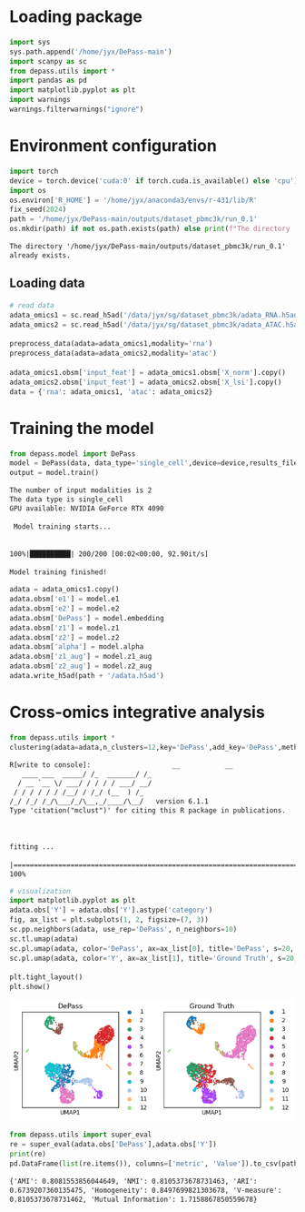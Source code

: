 # Loading package


```python
import sys  
sys.path.append('/home/jyx/DePass-main')
import scanpy as sc
from depass.utils import *
import pandas as pd
import matplotlib.pyplot as plt
import warnings
warnings.filterwarnings("ignore")
```

# Environment configuration


```python
import torch
device = torch.device('cuda:0' if torch.cuda.is_available() else 'cpu')
import os
os.environ['R_HOME'] = '/home/jyx/anaconda3/envs/r-431/lib/R'
fix_seed(2024)    
path = '/home/jyx/DePass-main/outputs/dataset_pbmc3k/run_0.1'
os.mkdir(path) if not os.path.exists(path) else print(f"The directory '{path}' already exists.\n")
```

    The directory '/home/jyx/DePass-main/outputs/dataset_pbmc3k/run_0.1' already exists.
    


## Loading data


```python
# read data
adata_omics1 = sc.read_h5ad('/data/jyx/sg/dataset_pbmc3k/adata_RNA.h5ad')
adata_omics2 = sc.read_h5ad('/data/jyx/sg/dataset_pbmc3k/adata_ATAC.h5ad')

preprocess_data(adata=adata_omics1,modality='rna')
preprocess_data(adata=adata_omics2,modality='atac')

adata_omics1.obsm['input_feat'] = adata_omics1.obsm['X_norm'].copy()
adata_omics2.obsm['input_feat'] = adata_omics2.obsm['X_lsi'].copy()
data = {'rna': adata_omics1, 'atac': adata_omics2}
```

# Training the model


```python
from depass.model import DePass
model = DePass(data, data_type='single_cell',device=device,results_file=path)
output = model.train()
```

    The number of input modalities is 2
    The data type is single_cell
    GPU available: NVIDIA GeForce RTX 4090
    
     Model training starts...


    100%|██████████| 200/200 [00:02<00:00, 92.90it/s] 

    Model training finished!
    


    



```python
adata = adata_omics1.copy()
adata.obsm['e1'] = model.e1
adata.obsm['e2'] = model.e2
adata.obsm['DePass'] = model.embedding
adata.obsm['z1'] = model.z1
adata.obsm['z2'] = model.z2
adata.obsm['alpha'] = model.alpha 
adata.obsm['z1_aug'] = model.z1_aug
adata.obsm['z2_aug'] = model.z2_aug
adata.write_h5ad(path + '/adata.h5ad')  
```

# Cross-omics integrative analysis


```python
from depass.utils import *
clustering(adata=adata,n_clusters=12,key='DePass',add_key='DePass',method='mclust',use_pca=True)
```

    R[write to console]:                    __           __ 
       ____ ___  _____/ /_  _______/ /_
      / __ `__ \/ ___/ / / / / ___/ __/
     / / / / / / /__/ / /_/ (__  ) /_  
    /_/ /_/ /_/\___/_/\__,_/____/\__/   version 6.1.1
    Type 'citation("mclust")' for citing this R package in publications.
    


    fitting ...
      |======================================================================| 100%





```python
# visualization
import matplotlib.pyplot as plt
adata.obs['Y'] = adata.obs['Y'].astype('category')
fig, ax_list = plt.subplots(1, 2, figsize=(7, 3))
sc.pp.neighbors(adata, use_rep='DePass', n_neighbors=10)
sc.tl.umap(adata)
sc.pl.umap(adata, color='DePass', ax=ax_list[0], title='DePass', s=20, show=False)
sc.pl.umap(adata, color='Y', ax=ax_list[1], title='Ground Truth', s=20, show=False)

plt.tight_layout()
plt.show()
```


    
![png](dataset_pbmc3k_files/dataset_pbmc3k_12_0.png)
    



```python
from depass.utils import super_eval
re = super_eval(adata.obs['DePass'],adata.obs['Y'])
print(re)
pd.DataFrame(list(re.items()), columns=['metric', 'Value']).to_csv(path + '/re.csv', sep='\t', index=True, float_format='%.6f')
```

    {'AMI': 0.8081553856044649, 'NMI': 0.8105373678731463, 'ARI': 0.6739207360135475, 'Homogeneity': 0.8497699821303678, 'V-measure': 0.8105373678731462, 'Mutual Information': 1.7158867850559678}

